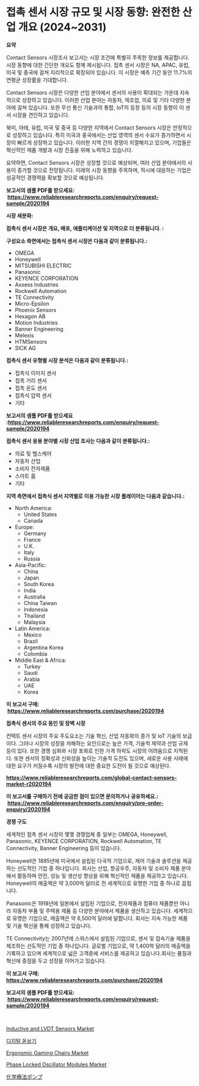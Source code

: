 <p><h1>접촉 센서 시장 규모 및 시장 동향: 완전한 산업 개요 (2024~2031)</h1></p><p><strong>요약</strong></p>
<p><p>Contact Sensors 시장조사 보고서는 시장 조건에 특별히 주목한 정보를 제공합니다. 시장 동향에 대한 간단한 개요도 함께 제시됩니다. 접촉 센서 시장은 NA, APAC, 유럽, 미국 및 중국에 걸쳐 지리적으로 확장되어 있습니다. 이 시장은 예측 기간 동안 11.7%의 연평균 성장률을 기대합니다.</p><p>Contact Sensors 시장은 다양한 산업 분야에서 센서의 사용이 확대되는 가운데 지속적으로 성장하고 있습니다. 이러한 산업 분야는 자동차, 제조업, 의료 및 기타 다양한 분야에 걸쳐 있습니다. 또한 무선 통신 기술과의 통합, IoT의 등장 등의 시장 동향이 이 센서 시장을 견인하고 있습니다.</p><p>북미, 아태, 유럽, 미국 및 중국 등 다양한 지역에서 Contact Sensors 시장은 안정적으로 성장하고 있습니다. 특히 미국과 중국에서는 산업 영역의 센서 수요가 증가하면서 시장이 빠르게 성장하고 있습니다. 이러한 지역 간의 경쟁이 치열해지고 있으며, 기업들은 혁신적인 제품 개발과 시장 진출을 위해 노력하고 있습니다.</p><p>요약하면, Contact Sensors 시장은 성장할 것으로 예상되며, 여러 산업 분야에서의 사용이 증가할 것으로 전망됩니다. 미래의 시장 동향을 주목하며, 적시에 대응하는 기업은 성공적인 경쟁력을 확보할 것으로 예상됩니다.</p></p>
<p><strong>보고서의 샘플 PDF를 받으세요: &nbsp;<a href="https://www.reliableresearchreports.com/enquiry/request-sample/2020194">https://www.reliableresearchreports.com/enquiry/request-sample/2020194</a></strong></p>
<p><strong>시장 세분화:</strong></p>
<p><strong> 접촉식 센서 시장은 개요, 배포, 애플리케이션 및 지역으로 더 분류됩니다. :</strong></p>
<p><strong>구성요소 측면에서는 접촉식 센서 시장은 다음과 같이 분류됩니다.:</strong></p>
<p><ul><li>OMEGA</li><li>Honeywell</li><li>MITSUBISHI ELECTRIC</li><li>Panasonic</li><li>KEYENCE CORPORATION</li><li>Axxess Industries</li><li>Rockwell Automation</li><li>TE Connectivity</li><li>Micro-Epsilon</li><li>Phoenix Sensors</li><li>Hexagon AB</li><li>Motion Industries</li><li>Banner Engineering</li><li>Melexis</li><li>HTMSensors</li><li>SICK AG</li></ul></p>
<p><strong> 접촉식 센서 유형별 시장 분석은 다음과 같이 분류됩니다.:</strong></p>
<p><ul><li>접촉식 이미지 센서</li><li>접촉 거리 센서</li><li>접촉 온도 센서</li><li>접촉식 압력 센서</li><li>기타</li></ul></p>
<p><strong>보고서의 샘플 PDF를 받으세요 :<a href="https://www.reliableresearchreports.com/enquiry/request-sample/2020194">https://www.reliableresearchreports.com/enquiry/request-sample/2020194</a></strong></p>
<p><strong> 접촉식 센서 응용 분야별 시장 산업 조사는 다음과 같이 분류됩니다.:</strong></p>
<p><ul><li>의료 및 헬스케어</li><li>자동차 산업</li><li>소비자 전자제품</li><li>스마트 홈</li><li>기타</li></ul></p>
<p><strong>지역 측면에서 접촉식 센서 지역별로 이용 가능한 시장 플레이어는 다음과 같습니다.:</strong></p>
<p><ul>
    <li>
        North America:
        <ul>
            <li>United States</li>
            <li>Canada</li>
        </ul>
    </li>
    <li>
        Europe:
        <ul>
            <li>Germany</li>
            <li>France</li>
            <li>U.K.</li>
            <li>Italy</li>
            <li>Russia</li>
        </ul>
    </li>
    <li>
        Asia-Pacific:
        <ul>
            <li>China</li>
            <li>Japan</li>
            <li>South Korea</li>
            <li>India</li>
            <li>Australia</li>
            <li>China Taiwan</li>
            <li>Indonesia</li>
            <li>Thailand</li>
            <li>Malaysia</li>
        </ul>
    </li>
    <li>
        Latin America:
        <ul>
            <li>Mexico</li>
            <li>Brazil</li>
            <li>Argentina Korea</li>
            <li>Colombia</li>
        </ul>
    </li>
    <li>
        Middle East & Africa:
        <ul>
            <li>Turkey</li>
            <li>Saudi</li>
            <li>Arabia</li>
            <li>UAE</li>
            <li>Korea</li>
        </ul>
    </li>
    </ul></p>
<p><strong>이 보고서 구매: &nbsp;<a href="https://www.reliableresearchreports.com/purchase/2020194">https://www.reliableresearchreports.com/purchase/2020194</a></strong></p>
<p><strong>접촉식 센서의 주요 동인 및 장벽 시장</strong></p>
<p><p>컨택트 센서 시장의 주요 주도요소는 기술 혁신, 산업 자동화의 증가 및 IoT 기술의 보급이다. 그러나 시장의 성장을 저해하는 요인으로는 높은 가격, 기술적 제약과 산업 규제 등이 있다. 또한 경쟁 심화와 시장 포화로 인한 가격 하락도 시장의 어려움으로 지적된다. 또한 센서의 정확성과 신뢰성을 높이는 기술적 도전도 있으며, 새로운 사용 사례에 대한 요구가 커질수록 시장의 발전에 대한 중요한 도전이 될 것으로 예상된다.</p></p>
<p><strong><a href="https://www.reliableresearchreports.com/global-contact-sensors-market-r2020194">https://www.reliableresearchreports.com/global-contact-sensors-market-r2020194</a></strong></p>
<p><strong>이 보고서를 구매하기 전에 궁금한 점이 있으면 문의하거나 공유하세요.: &nbsp;<a href="https://www.reliableresearchreports.com/enquiry/pre-order-enquiry/2020194">https://www.reliableresearchreports.com/enquiry/pre-order-enquiry/2020194</a></strong></p>
<p><strong>경쟁 구도</strong></p>
<p><p>세계적인 접촉 센서 시장의 몇몇 경쟁업체 중 일부는 OMEGA, Honeywell, Panasonic, KEYENCE CORPORATION, Rockwell Automation, TE Connectivity, Banner Engineering 등이 있습니다.</p><p>Honeywell은 1885년에 미국에서 설립된 다국적 기업으로, 제어 기술과 솔루션을 제공하는 선도적인 기업 중 하나입니다. 회사는 산업, 항공우주, 자동차 및 소비자 제품 분야에서 활동하며 안전, 성능 및 생산성 향상을 위해 혁신적인 제품을 제공하고 있습니다. Honeywell의 매출액은 약 3,000억 달러로 전 세계적으로 유명한 기업 중 하나로 꼽힙니다.</p><p>Panasonic은 1918년에 일본에서 설립된 기업으로, 전자제품과 컴퓨터 제품뿐만 아니라 자동차 부품 및 주택용 제품 등 다양한 분야에서 제품을 생산하고 있습니다. 세계적으로 유명한 기업으로, 매출액은 약 6,500억 달러에 달합니다. 회사는 지속 가능한 제품 및 기술 혁신을 통해 성장하고 있습니다.</p><p>TE Connectivity는 2007년에 스위스에서 설립된 기업으로, 센서 및 접속기술 제품을 제조하는 선도적인 기업 중 하나입니다. 글로벌 기업으로, 약 1,400억 달러의 매출액을 기록하고 있으며 세계적으로 넓은 고객층에 서비스를 제공하고 있습니다.회사는 품질과 혁신에 중점을 두고 성장을 이어가고 있습니다.</p></p>
<p><strong>이 보고서 구매: &nbsp; <a href="https://www.reliableresearchreports.com/purchase/2020194">https://www.reliableresearchreports.com/purchase/2020194</a></strong></p>
<p><strong>보고서의 샘플 PDF를 받으세요: &nbsp;<a href="https://www.reliableresearchreports.com/enquiry/request-sample/2020194">https://www.reliableresearchreports.com/enquiry/request-sample/2020194</a></strong><strong></strong></p>
<p>&nbsp;</p>
<p><p><a href="https://github.com/markusgodoy/Market-Research-Report-List-3/blob/main/inductive-and-lvdt-sensors-market.md">Inductive and LVDT Sensors Market</a></p><p><a href="https://github.com/rcabello548/Market-Research-Report-List-1/blob/main/879307977752.md">디지털 돋보기</a></p><p><a href="https://issuu.com/reportprime-2/docs/ergonomic-gaming-chairs-market-size-2030.pptx">Ergonomic Gaming Chairs Market</a></p><p><a href="https://github.com/luckyshygirl/Market-Research-Report-List-4/blob/main/phase-locked-oscillator-modules-market.md">Phase Locked Oscillator Modules Market</a></p><p><a href="https://github.com/roulaayoub-saad/Market-Research-Report-List-1/blob/main/653644977775.md">化学療法ポンプ</a></p></p>
